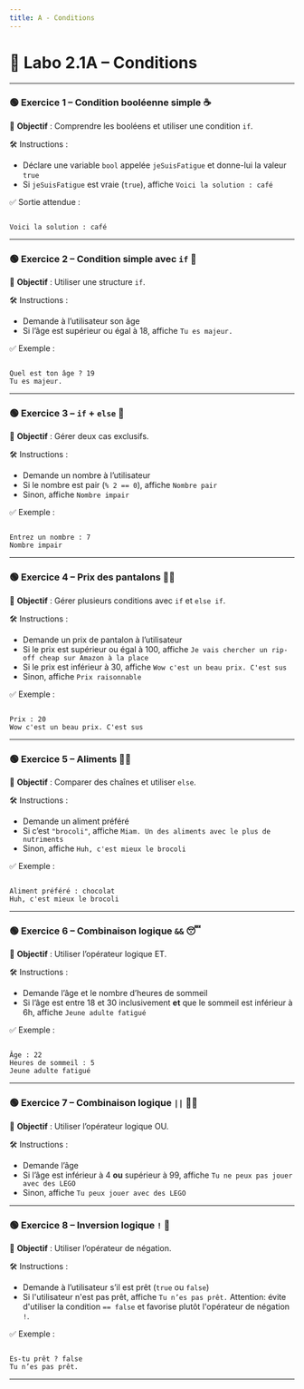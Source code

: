 ```yaml
---
title: A - Conditions
---
```


# 🧪 Labo 2.1A – Conditions

---

### 🟢 Exercice 1 – Condition booléenne simple ☕

🎯 **Objectif** : Comprendre les booléens et utiliser une condition `if`.

🛠️ Instructions :

* Déclare une variable `bool` appelée `jeSuisFatigue` et donne-lui la valeur `true`
* Si `jeSuisFatigue` est vraie (`true`), affiche `Voici la solution : café`

✅ Sortie attendue :

```

Voici la solution : café

```

---

### 🟢 Exercice 2 – Condition simple avec `if` 🎂

🎯 **Objectif** : Utiliser une structure `if`.

🛠️ Instructions :

* Demande à l’utilisateur son âge
* Si l’âge est supérieur ou égal à 18, affiche `Tu es majeur.`

✅ Exemple :

```

Quel est ton âge ? 19
Tu es majeur.

```

---

### 🟢 Exercice 3 – `if` + `else` 🔢

🎯 **Objectif** : Gérer deux cas exclusifs.

🛠️ Instructions :

* Demande un nombre à l’utilisateur
* Si le nombre est pair (`% 2 == 0`), affiche `Nombre pair`
* Sinon, affiche `Nombre impair`

✅ Exemple :

```

Entrez un nombre : 7
Nombre impair

```

---

### 🟢 Exercice 4 – Prix des pantalons 👖💸

🎯 **Objectif** : Gérer plusieurs conditions avec `if` et `else if`.

🛠️ Instructions :

* Demande un prix de pantalon à l’utilisateur
* Si le prix est supérieur ou égal à 100, affiche `Je vais chercher un rip-off cheap sur Amazon à la place`
* Si le prix est inférieur à 30, affiche `Wow c'est un beau prix. C'est sus`
* Sinon, affiche `Prix raisonnable`

✅ Exemple :

```

Prix : 20
Wow c'est un beau prix. C'est sus

```

---

### 🟢 Exercice 5 – Aliments 🥦🍫

🎯 **Objectif** : Comparer des chaînes et utiliser `else`.

🛠️ Instructions :

* Demande un aliment préféré
* Si c’est `"brocoli"`, affiche `Miam. Un des aliments avec le plus de nutriments`
* Sinon, affiche `Huh, c'est mieux le brocoli`

✅ Exemple :

```

Aliment préféré : chocolat
Huh, c'est mieux le brocoli

```

---

### 🟢 Exercice 6 – Combinaison logique `&&` 😴

🎯 **Objectif** : Utiliser l’opérateur logique ET.

🛠️ Instructions :

* Demande l’âge et le nombre d’heures de sommeil
* Si l’âge est entre 18 et 30 inclusivement **et** que le sommeil est inférieur à 6h, affiche `Jeune adulte fatigué`

✅ Exemple :

```

Âge : 22
Heures de sommeil : 5
Jeune adulte fatigué

```

---

### 🟢 Exercice 7 – Combinaison logique `||` 🧸🧱

🎯 **Objectif** : Utiliser l’opérateur logique OU.

🛠️ Instructions :

* Demande l’âge
* Si l’âge est inférieur à 4 **ou** supérieur à 99, affiche `Tu ne peux pas jouer avec des LEGO`
* Sinon, affiche `Tu peux jouer avec des LEGO`

---

### 🟢 Exercice 8 – Inversion logique `!` 🔁

🎯 **Objectif** : Utiliser l’opérateur de négation.

🛠️ Instructions :

* Demande à l’utilisateur s’il est prêt (`true` ou `false`)
* Si l'utilisateur n'est pas prêt, affiche `Tu n’es pas prêt.`
Attention: évite d'utiliser la condition `== false` et favorise plutôt l'opérateur de négation `!`.

✅ Exemple :

```

Es-tu prêt ? false
Tu n’es pas prêt.

```

---
```
